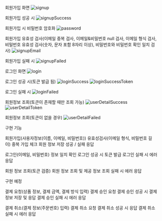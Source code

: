 회원가입 화면
![signup](https://github.com/exceptionError-jin/hello-spring/assets/129862445/f0ed5a9d-21b3-4307-895f-3430eeaa47e8)

회원가입 성공 시
![signupSuccess](https://github.com/exceptionError-jin/hello-spring/assets/129862445/ea6612f7-ff98-422b-86a3-77ec87732ad2)

회원가입 시 비밀번호 암호화
![password](https://github.com/exceptionError-jin/hello-spring/assets/129862445/55654fd0-6109-45cf-888c-f4cf9420d421)

회원가입 유효성 검사(이메일 중복 검사, 이메일&비밀번호 null 검사, 이메일 형식 검사, 비밀번호 유효성 검사(숫자, 문자 포함 8자리 이상), 비밀번호와 비밀번호 확인 일치 검사)
![signupEmail](https://github.com/exceptionError-jin/hello-spring/assets/129862445/7fdaba05-55a9-48c9-aa81-7537a20591db)

회원가입 실패 시
![signupFailed](https://github.com/exceptionError-jin/hello-spring/assets/129862445/934db6c2-45c9-4c5e-b6bf-1277ff29240a)

로그인 화면
![login](https://github.com/exceptionError-jin/hello-spring/assets/129862445/9721cc3b-aad9-42b4-b406-320df676d9cc)

로그인 성공 시(토큰 발급 됨)
![loginSuccess](https://github.com/exceptionError-jin/hello-spring/assets/129862445/77b837c9-cd70-4fa2-aee4-c71b872e0db9)
![loginSuccessToken](https://github.com/exceptionError-jin/hello-spring/assets/129862445/e6b4b427-9e5f-460a-82d9-9a80ef1e2a55)

로그인 실패 시
![loginFailed](https://github.com/exceptionError-jin/hello-spring/assets/129862445/1e27bb0f-f938-4301-b20d-dcef325f35d9)

회원정보 조회(토큰이 존재할 때만 조회 가능)
![userDetailSuccess](https://github.com/exceptionError-jin/hello-spring/assets/129862445/2337c3a5-6e32-4858-ab2e-f3cd5e4e19d9)
![userDetailToken](https://github.com/exceptionError-jin/hello-spring/assets/129862445/367f21b6-8674-4fac-9977-7289edfedb14)

회원정보 조회(토큰이 없을 경우)
![userDetailFailed](https://github.com/exceptionError-jin/hello-spring/assets/129862445/52a07a1c-246f-4e6d-ad1f-fa872af9ddeb)






구현 기능

회원가입(사용자정보(이름, 이메일, 비밀번호))
  유효성검사(이메일 형식, 비밀번호 길이)
  중복 가입 체크
  회원 정보 저장
  성공 / 실패 응답

로그인(이메일, 비밀번호)
  정보 일치 확인
  로그인 성공 시 토큰 발급
  로그인 실패 시 에러 응답

회원 정보 조회(토큰 검증)
  회원 정보 조회 및 제공
  정보 조회 실패 시 에러 응답


구현 예정

결제 요청(상품 정보, 결제 금액, 결제 방식 입력)
  결제 승인 요청
  결제 승인 성공 시 결제 정보 저장 및 응답
  결제 승인 실패 시 에러 응답

결제 취소(결제 정보(주문번호) 입력)
  결제 취소 요청
  결제 취소 성공 시 응답
  결제 취소 실패 시 에러 응답
